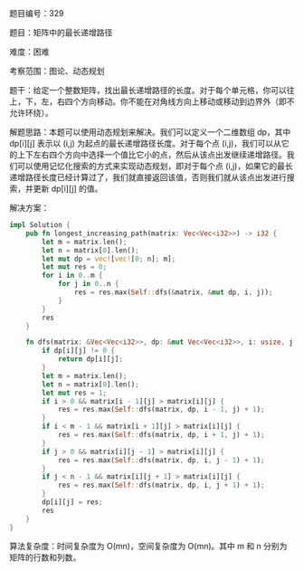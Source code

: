 题目编号：329

题目：矩阵中的最长递增路径

难度：困难

考察范围：图论、动态规划

题干：给定一个整数矩阵，找出最长递增路径的长度。对于每个单元格，你可以往上，下，左，右四个方向移动。你不能在对角线方向上移动或移动到边界外（即不允许环绕）。

解题思路：本题可以使用动态规划来解决。我们可以定义一个二维数组 dp，其中 dp[i][j] 表示以 (i,j) 为起点的最长递增路径长度。对于每个点 (i,j)，我们可以从它的上下左右四个方向中选择一个值比它小的点，然后从该点出发继续递增路径。我们可以使用记忆化搜索的方式来实现动态规划，即对于每个点 (i,j)，如果它的最长递增路径长度已经计算过了，我们就直接返回该值，否则我们就从该点出发进行搜索，并更新 dp[i][j] 的值。

解决方案：

```rust
impl Solution {
    pub fn longest_increasing_path(matrix: Vec<Vec<i32>>) -> i32 {
        let m = matrix.len();
        let n = matrix[0].len();
        let mut dp = vec![vec![0; n]; m];
        let mut res = 0;
        for i in 0..m {
            for j in 0..n {
                res = res.max(Self::dfs(&matrix, &mut dp, i, j));
            }
        }
        res
    }

    fn dfs(matrix: &Vec<Vec<i32>>, dp: &mut Vec<Vec<i32>>, i: usize, j: usize) -> i32 {
        if dp[i][j] != 0 {
            return dp[i][j];
        }
        let m = matrix.len();
        let n = matrix[0].len();
        let mut res = 1;
        if i > 0 && matrix[i - 1][j] > matrix[i][j] {
            res = res.max(Self::dfs(matrix, dp, i - 1, j) + 1);
        }
        if i < m - 1 && matrix[i + 1][j] > matrix[i][j] {
            res = res.max(Self::dfs(matrix, dp, i + 1, j) + 1);
        }
        if j > 0 && matrix[i][j - 1] > matrix[i][j] {
            res = res.max(Self::dfs(matrix, dp, i, j - 1) + 1);
        }
        if j < n - 1 && matrix[i][j + 1] > matrix[i][j] {
            res = res.max(Self::dfs(matrix, dp, i, j + 1) + 1);
        }
        dp[i][j] = res;
        res
    }
}
```

算法复杂度：时间复杂度为 O(mn)，空间复杂度为 O(mn)。其中 m 和 n 分别为矩阵的行数和列数。